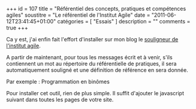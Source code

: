 +++
id = 107
title = "Référentiel des concepts, pratiques et compétences agiles"
soustitre = "Le référentiel de l'Institut Agile"
date = "2011-06-12T23:41:45+01:00"
catégories = [ "Essais" ]
description = ""
comments = true
+++

<div class="chapo"></div>

Ca y est, j'ai enfin fait l'effort d'installer sur mon blog le [souligneur de l'institut agile](http://referentiel.institut-agile.fr/outils.html).

A partir de maintenant, pour tous les messages écrit et à venir, s'ils contiennent un mot au répertoire du référentielle de pratiques, il sera automatiquement souligné et une définition de référence en sera donnée.

Par exemple&nbsp;: Programmation en binômes

 Pour installer cet outil, rien de plus simple. Il suffit d'ajouter le javascript suivant dans toutes les pages de votre site.

<code><script type="text/javascript" src="http://referentiel.institut-agile.fr/souligneur.js"></script></code>